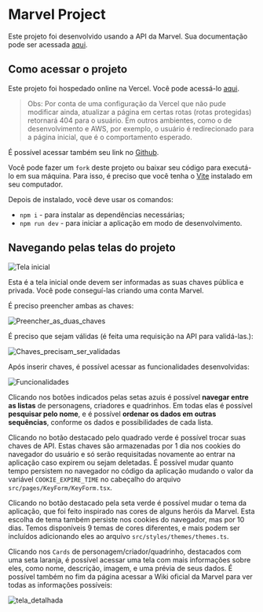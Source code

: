 
# Marvel Project

Este projeto foi desenvolvido usando a API da Marvel. Sua documentação pode ser acessada [aqui](https://developer.marvel.com/).

## Como acessar o projeto

Este projeto foi hospedado online na Vercel. Você pode acessá-lo [aqui](https://marvel-ploo.vercel.app/).<br>

>Obs: Por conta de uma configuração da Vercel que não pude modificar ainda, atualizar a página em certas rotas (rotas protegidas) retornará 404 para o usuário. Em outros ambientes, como o de desenvolvimento e AWS, por exemplo, o usuário é redirecionado para a página inicial, que é o comportamento esperado.

É possível acessar também seu link no [Github](https://github.com/natrodrigo/marvel).

Você pode fazer um `fork` deste projeto ou baixar seu código para executá-lo em sua máquina. Para isso, é preciso que você tenha o [Vite](https://vitejs.dev/guide/) instalado em seu computador.

Depois de instalado, você deve usar os comandos:

- `npm i` - para instalar as dependências necessárias;
- `npm run dev` - para iniciar a aplicação em modo de desenvolvimento.

## Navegando pelas telas do projeto

![Tela inicial](https://imgur.com/xM6BdHN.png)

Esta é a tela inicial onde devem ser informadas as suas chaves pública e privada. Você pode conseguí-las criando uma conta Marvel.

É preciso preencher ambas as chaves:

![Preencher_as_duas_chaves](https://imgur.com/tJbacLm.png)

É preciso que sejam válidas (é feita uma requisição na API para validá-las.):

![Chaves_precisam_ser_validadas](https://imgur.com/JcRwtbQ.png)

Após inserir chaves, é possível acessar as funcionalidades desenvolvidas:

![Funcionalidades](https://imgur.com/tuErEOR.png)

Clicando nos botões indicados pelas setas azuis é possível **navegar entre as listas** de personagens, criadores e quadrinhos. 
Em todas elas é possível **pesquisar pelo nome**, e é possível **ordenar os dados em outras sequências**, conforme os dados e possibilidades de cada lista.

Clicando no botão destacado pelo quadrado verde é possível trocar suas chaves de API. Estas chaves são armazenadas por 1 dia nos cookies do navegador do usuário e só serão requisitadas novamente ao entrar na aplicação caso expirem ou sejam deletadas. É possível mudar quanto tempo persistem no navegador no código da aplicação mudando o valor da variável `COOKIE_EXPIRE_TIME` no cabeçalho do arquivo `src/pages/KeyForm/KeyForm.tsx`.

Clicando no botão destacado pela seta verde é possível mudar o tema da aplicação, que foi feito inspirado nas cores de alguns heróis da Marvel. Esta escolha de tema também persiste nos cookies do navegador, mas por 10 dias.
Temos disponíveis 9 temas de cores diferentes, e mais podem ser incluídos adicionando eles ao arquivo `src/styles/themes/themes.ts`.

Clicando nos `Cards` de personagem/criador/quadrinho, destacados com uma seta laranja, é possível acessar uma tela com mais informações sobre eles, como nome, descrição, imagem, e uma prévia de seus dados. É possível também no fim da página acessar a Wiki oficial da Marvel para ver todas as informações possíveis:

![tela_detalhada](https://imgur.com/BMaLyqR.png)






